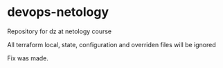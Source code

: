 # devops-netology

Repository for dz at netology course

All terraform local, state, configuration and overriden files will be ignored

Fix was made.
